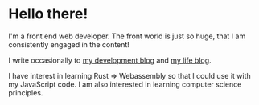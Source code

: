 # Hello there!

I'm a front end web developer. The front world is just so huge, that I am consistently engaged in the content!

I write occasionally to [my development blog](https://gremlich/dev) and [my life blog](https://gremlich.me).

I have interest in learning Rust => Webassembly so that I could use it with my JavaScript code. I am also interested in learning computer science principles.

<!--
**andrewgremlich/andrewgremlich** is a ✨ _special_ ✨ repository because its `README.md` (this file) appears on your GitHub profile.

Here are some ideas to get you started:

- 🔭 I’m currently working on ...
- 🌱 I’m currently learning ...
- 👯 I’m looking to collaborate on ...
- 🤔 I’m looking for help with ...
- 💬 Ask me about ...
- 📫 How to reach me: ...
- 😄 Pronouns: ...
- ⚡ Fun fact: ...
-->
